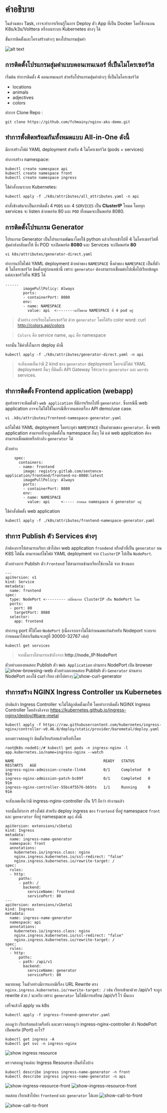 # คำอธิบาย

ในส่วนของ Task, เราจะทำการเรียนรู้ในการ Deploy ตัว App ที่เป็น Docker โดยใช้งานบน K8s/k3s/Volttera หรือบนระบบ Kubernetes ต่างๆ ได้

ขั้นการติดตั้งและโครงสร้างต่างๆ ของโปรแกรมสุ่มคำ

  ![alt text](../../docs/images/task1-topology.jpg)

## การติดตั้งโปรแกรมสุ่มคำแบบคอนเทนเนอร์ ที่เป็นไมโครเซอร์วิส

เริ่มต้น ทำการติดตั้ง 4 คอนเทนเนอร์ สำหรับโปรแกรมสุ่มคำต่างๆ ที่เป็นไมโครเซอร์วิส
- locations
- animals
- adjectives
- colors

ทำการ Clone Repo :
```
git clone https://github.com/fchmainy/nginx-aks-demo.git
```

## ทำการตั้งติดพร้อมกันทั้งหมดแบบ All-in-One ดังนี้
มีการสร้างไฟล์ YAML deployment สำหรับ 4 ไมโครเซอร์วิส (pods + services)

ทำการสร้าง namespace:
```
kubectl create namespace api
kubectl create namespace front
kubectl create namespace ingress
```
ใช้คำสั่งบนระบบ Kubernetes:

```
kubectl apply -f ./k8s/attributes/all_attributes.yaml -n api
```

คำสั่งข้างต้นจะเป็นการติดตั้ง 4 `PODS` และ 4 `SERVICES` เป็น **ClusterIP** โหมด โดยทุก services จะ listen ด้วยพอร์ต 80 และ `POD` ทั้งหมดจะเป็นพอร์ต 8080.

## การติดตั้งโปรแกรม Generator
โปรแกรม Generator เป็นโปรแกรมพัฒนาโดยใช้ python แล้วเรียกเข้าไปที่ 4 ไมโครเซอร์วิสที่สุ่มคำส่งกลับมาให้ ซึ่ง POD จะเปิดพอร์ต **8080** และ Services จะเปิดพอร์ต **80**

```
vi k8s/attributes/generator-direct.yaml
```
ทำการแก้ไขไฟล์ YAML deployment ด้วยค่าของ `NAMESPACE` ซึ่งค่าของ  `NAMESPACE` เป็นที่ตัว 4 ไมโครเซอร์วิส ติดตั้งอยู่ก่อนหน้านี้ เพราะ `generator` ต้องสามารถเชื่อมต่อไปเพื่อไปเรียกข้อมูลแต่ละเซอร์วิสใน K8S ได้
```
......
        imagePullPolicy: Always
        ports:
        - containerPort: 8080
        env:
        - name: NAMESPACE
          value: api  <--------แก้ไขตาม NAMESPACE ที่ 4 pod อยู่

```

> ตัวอย่าง การเรียกไมโครเซอร์วิส ด้วย `generator` โดยได้รับ color word: 
curl http://colors.api/colors

> `Colors` คือ service name, `api` คือ namespace

จากนั้น ใช้คำสั่งในการ deploy ดังนี้
```
kubectl apply -f ./k8s/attributes/generator-direct.yaml -n api
```
> จะสังเกตเห็นว่ามี 2 kind ของ `generator` deployment  โดยจะมีไฟล์ YAML deployment อื่นๆ ที่ติดตั้ง API Gateway  ให้ระหว่าง `generator` และ `words` services.

## ทำการติดตั้ง Frontend application (webapp)

สุดท้ายเราจะติดตั้งตัว `web application` ที่มีการเรียกไปที่ `generator`.  ซึ่งกรณีนี้ web application อาจจะไม่ได้ใช้ในกรณีที่เราทดสอบเรื่อง API demo/use case.

```
vi .k8s/attributes/frontend-namespace-generator.yaml
```
แก้ไขไฟล์ YAML deployment โดยระบุค่า `NAMESPACE` เป็นค่าตามของ `generator`. ซึ่ง web application สามารถที่จะถูกติดตั้งใน namespace อื่นๆ ได้ แต่ web application ต้องสามารถเชื่อมต่อหรืออ้างอิง `generator` ได้

ตัวอย่าง
```
    spec:
      containers:
      - name: frontend
        image: registry.gitlab.com/sentence-application/frontend/frontend-ns-8080:latest
        imagePullPolicy: Always
        ports:
        - containerPort: 8080
        env:
        - name: NAMESPACE
          value: api     <----- กำหนด namespace ที่ generator อยู่
```

ใช้คำสั่งติดตั้ง web application 
```
kubectl apply -f ./k8s/attributes/frontend-namespace-generator.yaml
```

## ทำการ Publish ตัว Services ต่างๆ 

ถ้าต้องการให้สามารถเรียก เข้าไปหา web application `frondend` หรือตัวที่เป็น `generator` บน K8S ได้นั้น สามารถแก้ไขไฟล์ YAML deployment จาก `ClusterIP` ไปเป็น `NodePort`. 

ตัวอย่างการ Publish ตัว `Frontend` ให้สามารถเข้ามาเรียกใช้งานได้ จาก ข้างนอก

```
---
apiVersion: v1
kind: Service
metadata:
  name: frontend
spec:
  type: NodePort <--------- เปลี่ยนจาก ClusterIP เป็น NodePort โลด
  ports:
  - port: 80
    targetPort: 8080
  selector:
    app: frontend
```

ทำการดู port ที่ใช้โดย `NodePort` (เนื่องจากเราไม่ได้กำหนดพอร์ตสำหรับ Nodeport ระบบจะกำหนดมาให้ค่าเริ่มต้นจะอยู่ที่ 30000-32767 เด้อ)

```
kubectl get services
```

> จากนั้นเราก็สามารถเข้าถึงจาก **http://node_IP:NodePort**

ตัวอย่างลองทดสอบ Publish ตัว `Web Application` ผ่านทาง NodePort เปิด browser 
![show-browsing-web](../images/web-application-1.png)
ตัวอย่างลองทดสอบ Publish ตัว `Generator` ผ่านทาง NodePort  ลองใช้ curl เรียก เข้าไปตรงๆ 
![show-curl-generator](../images/curl-generator-1.png)

## ทำการสร้าง NGINX Ingress Controller บน Kubernetes

ปกติแล้ว Ingress Controller จะไม่ได้ถูกติดตั้งมาให้ โดยทำการติดตั้ง NGINX Ingress Controller โดยอ้างอิงจาก https://kubernetes.github.io/ingress-nginx/deploy/#bare-metal

```
kubectl apply -f https://raw.githubusercontent.com/kubernetes/ingress-nginx/controller-v0.46.0/deploy/static/provider/baremetal/deploy.yaml
```
ลองตรวจสอบดูว่า ติดตั้งเรียบร้อยแล้วหรือยังโดย
```
root@k8s-node01:/# kubectl get pods -n ingress-nginx -l app.kubernetes.io/name=ingress-nginx --watch

NAME                                        READY   STATUS      RESTARTS   AGE
ingress-nginx-admission-create-llnk4        0/1     Completed   0          91m
ingress-nginx-admission-patch-bc89f         0/1     Completed   0          91m
ingress-nginx-controller-55bc4f5576-bb5ts   1/1     Running     0          91m
```
จะสังเกตเห็นว่ามี ingress-nginx-controller เป็น 1/1 ถือว่า ทำงานแล้ว

จากนั้นก็ทำการ สร้างไฟล์ สำหรับ deploy ingress ของ `frontend` ที่อยู่ namespace `front` และ `generator` ที่อยู่ namespace `api` ดังนี้ 

```
apiVersion: extensions/v1beta1
kind: Ingress
metadata:
  name: ingress-name-generator
  namespace: front
  annotations:
    kubernetes.io/ingress.class: nginx
    nginx.ingress.kubernetes.io/ssl-redirect: "false"
    nginx.ingress.kubernetes.io/rewrite-target: /
spec:
  rules:
  - http:
      paths:
      - path: /
        backend:
          serviceName: frontend
          servicePort: 80
---
apiVersion: extensions/v1beta1
kind: Ingress
metadata:
  name: ingress-name-generator
  namespace: api
  annotations:
    kubernetes.io/ingress.class: nginx
    nginx.ingress.kubernetes.io/ssl-redirect: "false"
    nginx.ingress.kubernetes.io/rewrite-target: /
spec:
  rules:
  - http:
      paths:
      - path: /api/v1
        backend:
          serviceName: generator
          servicePort: 80
```
หมายเหตุ: ในตัวอย่างมีการแอบมีเรื่อง URL Rewrite ตรง `nginx.ingress.kubernetes.io/rewrite-target: /`  เช่น เรียกเข้ามาด้วย /api/v1 จะถูก rewrite ด้วย / นะครับ เพราะ `generator` ไม่ได้มีการเตรียม /api/v1 ไว้ นั้นเอง

เสร็จแล้วก็ apply บน k8s
``` 
kubectl apply -f ingress-fronend-generator.yaml
```
ลองดูว่า เรียบร้อยแล้วหรือยัง และตรวจสอบดูว่า ingress-nginx-controller ตัว NodePort เปิดพอร์ต (Port) อะไร?
```
kubectl get ingress -A
kubectl get svc -n ingress-nginx
```

![show ingress resource](../images/ingress-nginx-demo-1.png)

ตรวจสอบดูว่าแต่ละ Ingress Resource เป็นยังไงบ้าง 
```
kubectl describe ingress ingress-name-generator -n front
kubectl describe ingress ingress-name-generator -n api
```

![show-ingress-resource-front](../images/kubectl-show-ingress-front-1.png)
![show-ingress-resource-front](../images/kubectl-show-ingress-api-1.png)

ทดสอบ เรียกเข้าไปหา `frontend` และ `generator` ได้เลย
![show-call-to-front](../images/browsing-https-ingress-webapp-1.png)

![show-call-to-front](../images/curl-generator-api-demo01.png)

